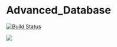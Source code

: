 # Advanced_Database

[![Build Status](http://192.168.1.14:8080/buildStatus/icon?job=NodeJSBookShopApp)](http://192.168.1.14:8080/buildStatus/icon?job=NodeJSBookShopApp)

<a href='http://192.168.1.14:8080/buildStatus/icon?job=NodeJSBookShopApp'><img src='http://192.168.1.14:8080/buildStatus/icon?job=NodeJS_BookShopApp'></a>
